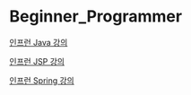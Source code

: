 # Beginner_Programmer

[인프런 Java 강의](https://www.inflearn.com/course/실전-자바_java-renew)

[인프런 JSP 강의](https://www.inflearn.com/course/실전-jsp-renew)

[인프런 Spring 강의](https://www.inflearn.com/course/스프링-프레임워크_renew)

